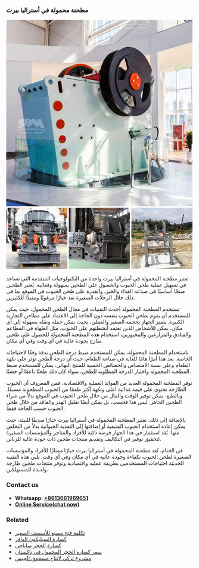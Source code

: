 <h3>مطحنة محمولة في أستراليا بيرث</h3><img src='1701854151.jpg' alt=''><p>تعتبر مطحنة المحمولة في أستراليا بيرث واحدة من التكنولوجيات المتقدمة التي تساعد في تسهيل عملية طحن الحبوب والحصول على الطحين بسهولة وفعالية. يُعتبر الطحين منتجًا أساسيًا في صناعة الغذاء والخبز، والقدرة على طحن الحبوب في الموقع بما في ذلك خلال الرحلات الصغيرة تعد خيارًا مرغوبًا ومفيدًا للكثيرين.</p><p>تستخدم المطحنة المحمولة أحدث التقنيات في مجال الطحن المحمول، حيث يمكن للمستخدم أن يقوم بطحن الحبوب بنفسه دون الحاجة إلى الاعتماد على مطاحن التجارية الكبيرة. يتميز الجهاز بحجمه الصغير والعملي، بحيث يمكن حمله ونقله بسهولة إلى أي مكان. يمكن للأشخاص الذين تعتمد أنشطتهم على الحبوب، مثل الطهاة في المطاعم والفنادق والمزارعين والمخبوزين، استخدام هذه المطحنة المحمولة للحصول على طحين طازج بجودة عالية في أي وقت وفي أي مكان.</p><p>باستخدام المطحنة المحمولة، يمكن للمستخدم ضبط درجة الطحن بدقة وفقًا لاحتياجاته الخاصة. يعد هذا أمرًا هامًا للغاية في صناعة الطعام، حيث أن درجة الطحن تؤثر على نكهة الطعام وعلى نسبة الامتصاص والخصائص الحسية للمنتج النهائي. يمكن للمستخدم ضبط المطحنة المحمولة واختيار الدرجة المطلوبة للطحن، سواء كان ذلك طحنًا ناعمًا أو خشنًا.</p><p>توفر المطحنة المحمولة العديد من الفوائد العملية والاقتصادية. فمن المعروف أن الحبوب الطازجة تحتوي على قيمة غذائية أعلى ونكهة أكثر طعمًا من الحبوب المطحونة مسبقًا. وبالطبع، يمكن توفير الوقت والمال من خلال طحن الحبوب في الموقع بدلاً من شراء الطحين الجاهز. ليس هذا فحسب، بل يمكن أيضًا تقليل الهدر والفاقد من خلال طحن الحبوب حسب الحاجة فقط.</p><p>بالإضافة إلى ذلك، تعتبر المطحنة المحمولة في أستراليا بيرث خيارًا صديقًا للبيئة، حيث يمكن إعادة استخدام الحبوب المتبقية أو إضافتها إلى التغذية الحيوانية بدلاً من التخلص منها. يُعَد استثمار في هذا الجهاز فرصة ذكية للأفراد والمتاجر والمؤسسات الصغيرة لتحقيق توفير في التكاليف وتقديم منتجات طحين ذات جودة عالية للزبائن.</p><p>في الختام، تُعد مطحنة المحمولة في أستراليا بيرث خيارًا ممتازًا للأفراد والمؤسسات الصغيرة لطحن الحبوب بكفاءة وجودة عالية في أي مكان وفي أي وقت. تلبي هذه التقنية الحديثة احتياجات المستخدمين بطريقة عملية واقتصادية وتوفر منتجات طحين طازجة ولذيذة للمستهلكين.</p><h3>Contact us</h3><ul><li><strong>Whatsapp:&nbsp;<a href="https://wa.me/8613661969651">+8613661969651</a></strong></li><li><a href="https://swt.shibang-china.com/?git&amp;zhl&amp;مطحنة محمولة في أستراليا بيرث"><strong>Online Service(chat now)</strong></a></li></ul><h3>Related</h3><ul><li><a href='تكلفة فتح مصنع للأسمنت الصغير.md'>تكلفة فتح مصنع للأسمنت الصغير</a></li><li><a href='كسارة السيليكون الوافر.md'>كسارة السيليكون الوافر</a></li><li><a href='كسارة الحجر ساياجي.md'>كسارة الحجر ساياجي</a></li><li><a href='سعر كسارة الحجر المحمول في باكستان.md'>سعر كسارة الحجر المحمول في باكستان</a></li><li><a href='مشروع تركي لإنتاج مسحوق الجبس.md'>مشروع تركي لإنتاج مسحوق الجبس</a></li></ul>